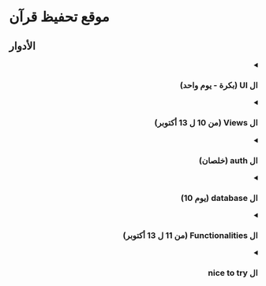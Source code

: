 # موقع تحفيظ قرآن

## الأدوار

<details dir="rtl">
  <summary>
    
### ال UI (بكرة - يوم واحد)
  </summary>

- [ ] الألوان الدينية الدهبي و الاخضر و الازرق
</details>
<details dir="rtl">
  <summary>
    
### ال Views (من 10 ل 13 أكتوبر)
  </summary>

اليومين الزيادة حل مشاكل integration مع survey و quiz و charts و reports
- [ ] للموقع ك guest و طالب و محفظ
- [ ] ال admin ليه dashboard
- [ ] المحفظ ليه dashboard
- [ ] الطالب ليه dashboard
- [ ] المحفظ يقدر يشوف view بيضيف منه المواعيد بتاعته و يعدل عليه
- [ ] الطالب يقدر يتصفح ال calendar بحيث يبقى readonly بس ميقدرش يعدل عليها حاجة
- [ ] عايزين ندور ع pkg لل Calendar sytem فيها CRUDs
- [ ] و ندور ع Quiz apps عشان نعمل عليها اختبارات
- [ ] التقارير الشهرية و استخدام ال charts لمتابعة مستوى الطالب يظهر للطالب و المحفظ
- [ ] ال surveys للطلبة و المحفظين (اختياري م بتعوق المسيرة التعليمية)
- [ ] اضيف خانة ف الفورم لل age ع اساسها هنححد ال Role أنه child ليه parent
- [ ] لما نعمل Integration ل zoom ن trace منه الحضور (**imp** <mark>لازم افكر فيه in parallel</mark>)
- [ ] التقارير الشهرية و استخدام ال charts لمتابعة مستوى الطالب يظهر للطالب و المحفظ

</details>
<details dir="rtl">
  <summary>

### ال auth (خلصان)
  </summary>
  
  - [x] ~~ان الشيخ بس اللى يقدر يضيف المقررات~~
- [ ] لو ال instructor محتاج يلغي كورس يتبعت notification لل students اللى عاملين join (**ساعة**)
</details>
<details dir="rtl">
  <summary>

### ال database (يوم 10)
  </summary>

 - [ ] لل calendar system كل المواعيد تتبعت ك notification بس للطلاب اللى joined ف الكورس المعينة
 - [ ] ممكن نضيف table لل children و يبقى mandatory ان يبقى ليهم parents
 - [ ] هبعت للفرونت ال notication لل id بتاع ال student
</details>
<details dir="rtl">
  <summary>
    
### ال Functionalities (من 11 ل 13 أكتوبر)
  </summary>

يوم خناق و يومين شغل بكفاءة
- [ ] و ال attachments اللى ممكن يبعتها المحفظ هيكون فيها لينك ال zoom
- [ ] ال student يطلب يدخل الكورس و الشيخ ليه الحق ف ال approve او لا
- [ ] التقارير الشهرية و استخدام ال charts لمتابعة مستوى الطالب يظهر للطالب و المحفظ
- [ ] ال system نفسه يقدر يبعت للمحفظ feedback انه يحسن من اداؤه او يحفزه نتيجة اداؤه و نفس الكلام مع ولى الأمر لل students باستخدام AI

</details>
<details dir="rtl">
  <summary>
    
### ال nice to try
  </summary>

- [ ] ال integration مع منصات الدفع زي ال stripe او paypal
</details>
